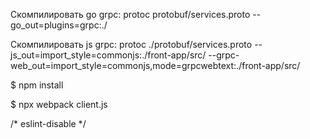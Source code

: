 Скомпилировать go grpc: protoc protobuf/services.proto --go_out=plugins=grpc:./


Скомпилировать js grpc: protoc ./protobuf/services.proto --js_out=import_style=commonjs:./front-app/src/ --grpc-web_out=import_style=commonjs,mode=grpcwebtext:./front-app/src/


$ npm install

$ npx webpack client.js

/* eslint-disable */